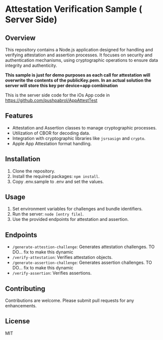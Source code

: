 # Attestation Verification Sample ( Server Side)

## Overview
This repository contains a Node.js application designed for handling and verifying attestation and assertion processes. It focuses on security and authentication mechanisms, using cryptographic operations to ensure data integrity and authenticity.

**This sample is just for demo purposes as each call for attestation will overwrite the contents of the publicKey.pem. In an actual solution the server will store this key per device+app combination**

This is the server side code for the iOs App code in https://github.com/pushpabrol/AppAttestTest

## Features
- Attestation and Assertion classes to manage cryptographic processes.
- Utilization of CBOR for decoding data.
- Integration with cryptographic libraries like `jsrsasign` and `crypto`.
- Apple App Attestation format handling.

## Installation
1. Clone the repository.
2. Install the required packages: `npm install`.
3. Copy .env.sample to .env and set the values.

## Usage
1. Set environment variables for challenges and bundle identifiers.
2. Run the server: `node [entry file]`.
3. Use the provided endpoints for attestation and assertion.

## Endpoints
- `/generate-attestion-challenge`: Generates attestation challenges. TO DO... fix to make this dynamic
- `/verify-attestation`: Verifies attestation objects.
- `/generate-assertion-challenge`: Generates assertion challenges. TO DO... fix to make this dynamic
- `/verify-assertion`: Verifies assertions.

## Contributing
Contributions are welcome. Please submit pull requests for any enhancements.

## License
MIT
